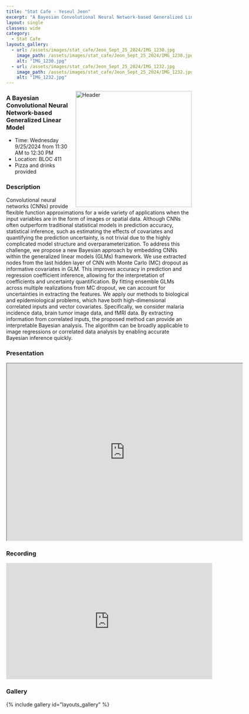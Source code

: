 ```yaml
---
title: "Stat Cafe - Yeseul Jeon"
excerpt: "A Bayesian Convolutional Neural Network-based Generalized Linear Model"
layout: single
classes: wide
category: 
  - Stat Cafe
layouts_gallery:
  - url: /assets/images/stat_cafe/Jeon_Sept_25_2024/IMG_1230.jpg
    image_path: /assets/images/stat_cafe/Jeon_Sept_25_2024/IMG_1230.jpg
    alt: "IMG_1230.jpg"
  - url: /assets/images/stat_cafe/Jeon_Sept_25_2024/IMG_1232.jpg
    image_path: /assets/images/stat_cafe/Jeon_Sept_25_2024/IMG_1232.jpg
    alt: "IMG_1232.jpg"
---
```


<img src="https://jeroda7105.github.io/tamusgsa.github.io/assets/images/stat_cafe/Jeon_Sept_25_2024/IMG_1228.jpg?raw=true" alt="Header" width="315" style="float: right;"/> 

### A Bayesian Convolutional Neural Network-based Generalized Linear Model 

- Time: Wednesday 9/25/2024 from 11:30 AM to 12:30 PM
- Location: BLOC 411
- Pizza and drinks provided

### Description
Convolutional neural networks (CNNs) provide flexible function approximations for a
wide variety of applications when the input variables are in the form of images or spatial
data. Although CNNs often outperform traditional statistical models in prediction
accuracy, statistical inference, such as estimating the effects of covariates and
quantifying the prediction uncertainty, is not trivial due to the highly complicated model
structure and overparameterization. To address this challenge, we propose a new
Bayesian approach by embedding CNNs within the generalized linear models (GLMs)
framework. We use extracted nodes from the last hidden layer of CNN with Monte Carlo
(MC) dropout as informative covariates in GLM. This improves accuracy in prediction and
regression coefficient inference, allowing for the interpretation of coefficients and
uncertainty quantification. By fitting ensemble GLMs across multiple realizations from
MC dropout, we can account for uncertainties in extracting the features. We apply our
methods to biological and epidemiological problems, which have both high-dimensional
correlated inputs and vector covariates. Specifically, we consider malaria incidence data,
brain tumor image data, and fMRI data. By extracting information from correlated inputs,
the proposed method can provide an interpretable Bayesian analysis. The algorithm can
be broadly applicable to image regressions or correlated data analysis by enabling
accurate Bayesian inference quickly. 



### Presentation
<iframe src="https://drive.google.com/file/d/1c4AS0T7j_9wYyjyRbtJDNFEsyNvmLQgI/preview" width="640" height="480" allow="autoplay"></iframe>

### Recording

<iframe width="560" height="315" src="https://www.youtube.com/embed/H1NOXgeWSmc?si=BRIu0yWhS-nHxrUG" title="YouTube video player" frameborder="0" allow="accelerometer; autoplay; clipboard-write; encrypted-media; gyroscope; picture-in-picture; web-share" referrerpolicy="strict-origin-when-cross-origin" allowfullscreen></iframe>

### Gallery

{% include gallery id="layouts_gallery" %}
